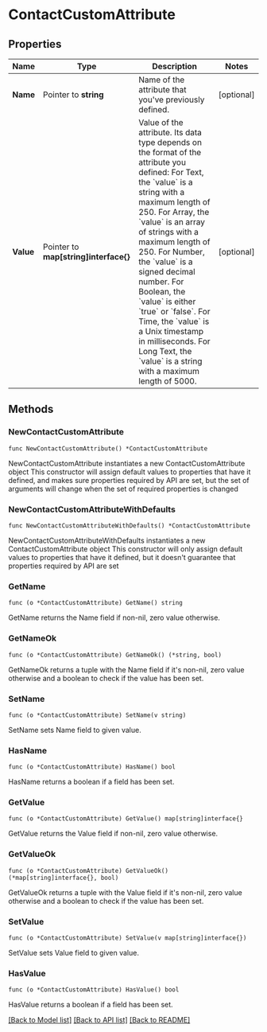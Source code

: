 # ContactCustomAttribute

## Properties

Name | Type | Description | Notes
------------ | ------------- | ------------- | -------------
**Name** | Pointer to **string** | Name of the attribute that you&#39;ve previously defined. | [optional] 
**Value** | Pointer to **map[string]interface{}** | Value of the attribute. Its data type depends on the format of the attribute you defined: For Text, the &#x60;value&#x60; is a string with a maximum length of 250.  For Array, the &#x60;value&#x60; is an array of strings with a maximum length of 250. For Number, the &#x60;value&#x60; is a signed decimal number. For Boolean, the &#x60;value&#x60; is either &#x60;true&#x60; or &#x60;false&#x60;. For Time, the &#x60;value&#x60; is a Unix timestamp in milliseconds. For Long Text, the &#x60;value&#x60; is a string with a maximum length of 5000. | [optional] 

## Methods

### NewContactCustomAttribute

`func NewContactCustomAttribute() *ContactCustomAttribute`

NewContactCustomAttribute instantiates a new ContactCustomAttribute object
This constructor will assign default values to properties that have it defined,
and makes sure properties required by API are set, but the set of arguments
will change when the set of required properties is changed

### NewContactCustomAttributeWithDefaults

`func NewContactCustomAttributeWithDefaults() *ContactCustomAttribute`

NewContactCustomAttributeWithDefaults instantiates a new ContactCustomAttribute object
This constructor will only assign default values to properties that have it defined,
but it doesn't guarantee that properties required by API are set

### GetName

`func (o *ContactCustomAttribute) GetName() string`

GetName returns the Name field if non-nil, zero value otherwise.

### GetNameOk

`func (o *ContactCustomAttribute) GetNameOk() (*string, bool)`

GetNameOk returns a tuple with the Name field if it's non-nil, zero value otherwise
and a boolean to check if the value has been set.

### SetName

`func (o *ContactCustomAttribute) SetName(v string)`

SetName sets Name field to given value.

### HasName

`func (o *ContactCustomAttribute) HasName() bool`

HasName returns a boolean if a field has been set.

### GetValue

`func (o *ContactCustomAttribute) GetValue() map[string]interface{}`

GetValue returns the Value field if non-nil, zero value otherwise.

### GetValueOk

`func (o *ContactCustomAttribute) GetValueOk() (*map[string]interface{}, bool)`

GetValueOk returns a tuple with the Value field if it's non-nil, zero value otherwise
and a boolean to check if the value has been set.

### SetValue

`func (o *ContactCustomAttribute) SetValue(v map[string]interface{})`

SetValue sets Value field to given value.

### HasValue

`func (o *ContactCustomAttribute) HasValue() bool`

HasValue returns a boolean if a field has been set.


[[Back to Model list]](../README.md#documentation-for-models) [[Back to API list]](../README.md#documentation-for-api-endpoints) [[Back to README]](../README.md)
